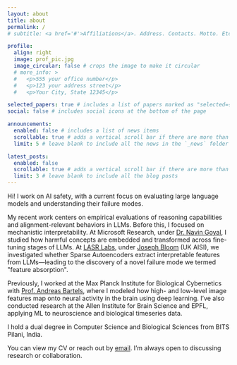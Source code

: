 ```yaml
---
layout: about
title: about
permalink: /
# subtitle: <a href='#'>Affiliations</a>. Address. Contacts. Motto. Etc.

profile:
  align: right
  image: prof_pic.jpg
  image_circular: false # crops the image to make it circular
  # more_info: >
  #   <p>555 your office number</p>
  #   <p>123 your address street</p>
  #   <p>Your City, State 12345</p>

selected_papers: true # includes a list of papers marked as "selected={true}"
social: false # includes social icons at the bottom of the page

announcements:
  enabled: false # includes a list of news items
  scrollable: true # adds a vertical scroll bar if there are more than 3 news items
  limit: 5 # leave blank to include all the news in the `_news` folder

latest_posts:
  enabled: false
  scrollable: true # adds a vertical scroll bar if there are more than 3 new posts items
  limit: 3 # leave blank to include all the blog posts
---
```


Hi! I work on AI safety, with a current focus on evaluating large language models and understanding their failure modes.

My recent work centers on empirical evaluations of reasoning capabilities and alignment-relevant behaviors in LLMs. Before this, I focused on mechanistic interpretability. At Microsoft Research, under [Dr. Navin Goyal](https://scholar.google.com/citations?hl=en&user=w8WJCnkAAAAJ&view_op=list_works&sortby=pubdate), I studied how harmful concepts are embedded and transformed across fine-tuning stages of LLMs. At [LASR Labs](https://www.lasrlabs.org/), under [Joseph Bloom](https://x.com/jbloomaus) (UK AISI), we investigated whether Sparse Autoencoders extract interpretable features from LLMs—leading to the discovery of a novel failure mode we termed "feature absorption". 

Previously, I worked at the Max Planck Institute for Biological Cybernetics with [Prof. Andreas Bartels](https://scholar.google.com/citations?user=xHA9heEAAAAJ&hl=en), where I modeled how high- and low-level image features map onto neural activity in the brain using deep learning. I’ve also conducted research at the Allen Institute for Brain Science and EPFL, applying ML to neuroscience and biological timeseries data.

I hold a dual degree in Computer Science and Biological Sciences from BITS Pilani, India. 

You can view my CV or reach out by [email](mailto:hrdk.bhatnagar@gmail.com). I’m always open to discussing research or collaboration.

